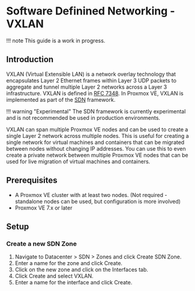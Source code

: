 # Software Definined Networking - VXLAN

!!! note
    This guide is a work in progress.

## Introduction

VXLAN (Virtual Extensible LAN) is a network overlay technology that encapsulates Layer 2 Ethernet frames within Layer 3 UDP packets to aggregate and tunnel multiple Layer 2 networks across a Layer 3 infrastructure. VXLAN is defined in [RFC 7348](https://tools.ietf.org/html/rfc7348). In Proxmox VE, VXLAN is implemented as part of the [SDN](https://pve.proxmox.com/wiki/SDN) framework. 

!!! warning "Experimental"
    The SDN framework is currently experimental and is not recommended be used in production environments.

VXLAN can span multiple Proxmox VE nodes and can be used to create a single Layer 2 network across multiple nodes. This is useful for creating a single network for virtual machines and containers that can be migrated between nodes without changing IP addresses. You can use this to even create a private network between multiple Proxmox VE nodes that can be used for live migration of virtual machines and containers.

## Prerequisites

* A Proxmox VE cluster with at least two nodes. (Not required - standalone nodes can be used, but configuration is more involved)
* Proxmox VE 7.x or later

## Setup

### Create a new SDN Zone

1. Navigate to Datacenter > SDN > Zones and click Create SDN Zone.
2. Enter a name for the zone and click Create.
3. Click on the new zone and click on the Interfaces tab.
4. Click Create and select VXLAN.
5. Enter a name for the interface and click Create.

